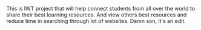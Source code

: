 This is IWT project that will help connect students from all over the world to share their best learning resources.
And view others best resources and reduce time in searching through lot of websites.
Damn son, it's an edit.
